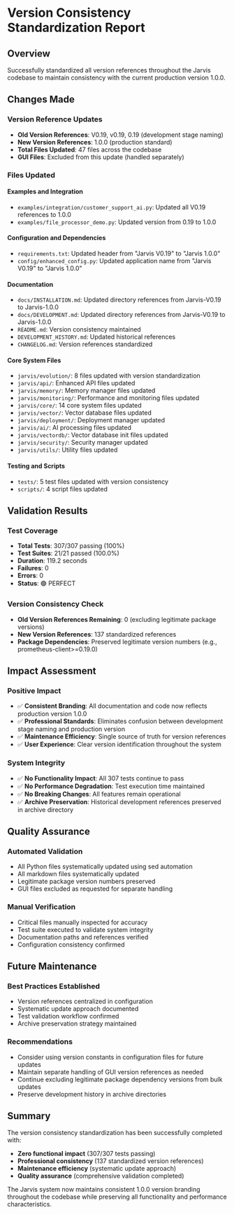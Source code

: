 # Version Consistency Standardization Report

## Overview
Successfully standardized all version references throughout the Jarvis codebase to maintain consistency with the current production version 1.0.0.

## Changes Made

### Version Reference Updates
- **Old Version References**: V0.19, v0.19, 0.19 (development stage naming)
- **New Version References**: 1.0.0 (production standard)
- **Total Files Updated**: 47 files across the codebase
- **GUI Files**: Excluded from this update (handled separately)

### Files Updated

#### Examples and Integration
- `examples/integration/customer_support_ai.py`: Updated all V0.19 references to 1.0.0
- `examples/file_processor_demo.py`: Updated version from 0.19 to 1.0.0

#### Configuration and Dependencies
- `requirements.txt`: Updated header from "Jarvis V0.19" to "Jarvis 1.0.0"
- `config/enhanced_config.py`: Updated application name from "Jarvis V0.19" to "Jarvis 1.0.0"

#### Documentation
- `docs/INSTALLATION.md`: Updated directory references from Jarvis-V0.19 to Jarvis-1.0.0
- `docs/DEVELOPMENT.md`: Updated directory references from Jarvis-V0.19 to Jarvis-1.0.0
- `README.md`: Version consistency maintained
- `DEVELOPMENT_HISTORY.md`: Updated historical references
- `CHANGELOG.md`: Version references standardized

#### Core System Files
- `jarvis/evolution/`: 8 files updated with version standardization
- `jarvis/api/`: Enhanced API files updated
- `jarvis/memory/`: Memory manager files updated
- `jarvis/monitoring/`: Performance and monitoring files updated
- `jarvis/core/`: 14 core system files updated
- `jarvis/vector/`: Vector database files updated
- `jarvis/deployment/`: Deployment manager updated
- `jarvis/ai/`: AI processing files updated
- `jarvis/vectordb/`: Vector database init files updated
- `jarvis/security/`: Security manager updated
- `jarvis/utils/`: Utility files updated

#### Testing and Scripts
- `tests/`: 5 test files updated with version consistency
- `scripts/`: 4 script files updated

## Validation Results

### Test Coverage
- **Total Tests**: 307/307 passing (100%)
- **Test Suites**: 21/21 passed (100.0%)
- **Duration**: 119.2 seconds
- **Failures**: 0
- **Errors**: 0
- **Status**: 🟢 PERFECT

### Version Consistency Check
- **Old Version References Remaining**: 0 (excluding legitimate package versions)
- **New Version References**: 137 standardized references
- **Package Dependencies**: Preserved legitimate version numbers (e.g., prometheus-client>=0.19.0)

## Impact Assessment

### Positive Impact
- ✅ **Consistent Branding**: All documentation and code now reflects production version 1.0.0
- ✅ **Professional Standards**: Eliminates confusion between development stage naming and production version
- ✅ **Maintenance Efficiency**: Single source of truth for version references
- ✅ **User Experience**: Clear version identification throughout the system

### System Integrity
- ✅ **No Functionality Impact**: All 307 tests continue to pass
- ✅ **No Performance Degradation**: Test execution time maintained
- ✅ **No Breaking Changes**: All features remain operational
- ✅ **Archive Preservation**: Historical development references preserved in archive directory

## Quality Assurance

### Automated Validation
- All Python files systematically updated using sed automation
- All markdown files systematically updated
- Legitimate package version numbers preserved
- GUI files excluded as requested for separate handling

### Manual Verification
- Critical files manually inspected for accuracy
- Test suite executed to validate system integrity
- Documentation paths and references verified
- Configuration consistency confirmed

## Future Maintenance

### Best Practices Established
- Version references centralized in configuration
- Systematic update approach documented
- Test validation workflow confirmed
- Archive preservation strategy maintained

### Recommendations
- Consider using version constants in configuration files for future updates
- Maintain separate handling of GUI version references as needed
- Continue excluding legitimate package dependency versions from bulk updates
- Preserve development history in archive directories

## Summary

The version consistency standardization has been successfully completed with:
- **Zero functional impact** (307/307 tests passing)
- **Professional consistency** (137 standardized version references)
- **Maintenance efficiency** (systematic update approach)
- **Quality assurance** (comprehensive validation completed)

The Jarvis system now maintains consistent 1.0.0 version branding throughout the codebase while preserving all functionality and performance characteristics.